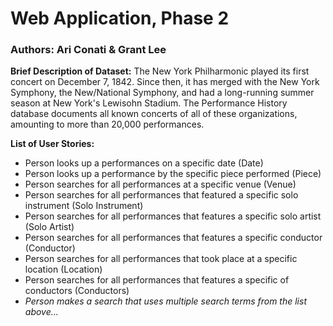 # Web Application, Phase 2

### Authors: Ari Conati & Grant Lee

**Brief Description of Dataset:** The New York Philharmonic played its first concert on December 7, 1842. Since then, it has merged with the New York Symphony, the New/National Symphony, and had a long-running summer season at New York's Lewisohn Stadium. The Performance History database documents all known concerts of all of these organizations, amounting to more than 20,000 performances.

**List of User Stories:**

* Person looks up a performances on a specific date (Date)
* Person looks up a performance by the specific piece performed (Piece)
* Person searches for all performances at a specific venue (Venue)
* Person searches for all performances that featured a specific solo instrument (Solo Instrument)
* Person searches for all performances that features a specific solo artist (Solo Artist)
* Person searches for all performances that features a specific conductor (Conductor)
* Person searches for all performances that took place at a specific location (Location)
* Person searches for all performances that features a specific of conductors (Conductors)
* *Person makes a search that uses multiple search terms from the list above...*
